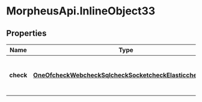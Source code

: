 # MorpheusApi.InlineObject33

## Properties

Name | Type | Description | Notes
------------ | ------------- | ------------- | -------------
**check** | [**OneOfcheckWebcheckSqlcheckSocketcheckElasticcheckPush**](OneOfcheckWebcheckSqlcheckSocketcheckElasticcheckPush.md) | Payload for creating a new monitoring check | 


